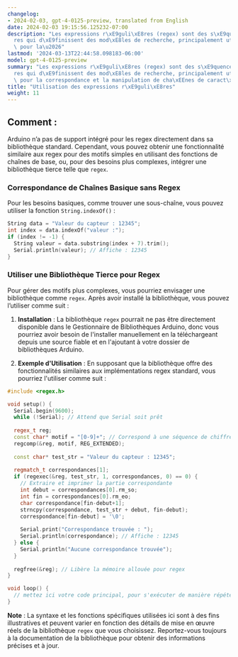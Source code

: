 ```yaml
---
changelog:
- 2024-02-03, gpt-4-0125-preview, translated from English
date: 2024-02-03 19:15:56.125232-07:00
description: "Les expressions r\xE9guli\xE8res (regex) sont des s\xE9quences de caract\xE8\
  res qui d\xE9finissent des mod\xE8les de recherche, principalement utilis\xE9es\
  \ pour la\u2026"
lastmod: '2024-03-13T22:44:58.098183-06:00'
model: gpt-4-0125-preview
summary: "Les expressions r\xE9guli\xE8res (regex) sont des s\xE9quences de caract\xE8\
  res qui d\xE9finissent des mod\xE8les de recherche, principalement utilis\xE9es\
  \ pour la correspondance et la manipulation de cha\xEEnes de caract\xE8res."
title: "Utilisation des expressions r\xE9guli\xE8res"
weight: 11
---
```


## Comment :
Arduino n’a pas de support intégré pour les regex directement dans sa bibliothèque standard. Cependant, vous pouvez obtenir une fonctionnalité similaire aux regex pour des motifs simples en utilisant des fonctions de chaînes de base, ou, pour des besoins plus complexes, intégrer une bibliothèque tierce telle que `regex`.

### Correspondance de Chaînes Basique sans Regex
Pour les besoins basiques, comme trouver une sous-chaîne, vous pouvez utiliser la fonction `String.indexOf()` :
```cpp
String data = "Valeur du capteur : 12345";
int index = data.indexOf("valeur :");
if (index != -1) {
  String valeur = data.substring(index + 7).trim();
  Serial.println(valeur); // Affiche : 12345
}
```

### Utiliser une Bibliothèque Tierce pour Regex
Pour gérer des motifs plus complexes, vous pourriez envisager une bibliothèque comme `regex`. Après avoir installé la bibliothèque, vous pouvez l’utiliser comme suit :

1. **Installation** : La bibliothèque `regex` pourrait ne pas être directement disponible dans le Gestionnaire de Bibliothèques Arduino, donc vous pourriez avoir besoin de l'installer manuellement en la téléchargeant depuis une source fiable et en l'ajoutant à votre dossier de bibliothèques Arduino.

2. **Exemple d'Utilisation** :
En supposant que la bibliothèque offre des fonctionnalités similaires aux implémentations regex standard, vous pourriez l'utiliser comme suit :

```cpp
#include <regex.h>

void setup() {
  Serial.begin(9600);
  while (!Serial); // Attend que Serial soit prêt
  
  regex_t reg;
  const char* motif = "[0-9]+"; // Correspond à une séquence de chiffres
  regcomp(&reg, motif, REG_EXTENDED);
  
  const char* test_str = "Valeur du capteur : 12345";
  
  regmatch_t correspondances[1];
  if (regexec(&reg, test_str, 1, correspondances, 0) == 0) {
    // Extraire et imprimer la partie correspondante
    int debut = correspondances[0].rm_so;
    int fin = correspondances[0].rm_eo;
    char correspondance[fin-debut+1];
    strncpy(correspondance, test_str + debut, fin-debut);
    correspondance[fin-debut] = '\0';
    
    Serial.print("Correspondance trouvée : ");
    Serial.println(correspondance); // Affiche : 12345
  } else {
    Serial.println("Aucune correspondance trouvée");
  }
  
  regfree(&reg); // Libère la mémoire allouée pour regex
}

void loop() {
  // mettez ici votre code principal, pour s'exécuter de manière répétée :
}
```

**Note** : La syntaxe et les fonctions spécifiques utilisées ici sont à des fins illustratives et peuvent varier en fonction des détails de mise en œuvre réels de la bibliothèque `regex` que vous choisissez. Reportez-vous toujours à la documentation de la bibliothèque pour obtenir des informations précises et à jour.
